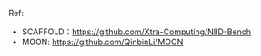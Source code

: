 Ref:

* SCAFFOLD：https://github.com/Xtra-Computing/NIID-Bench
* MOON: https://github.com/QinbinLi/MOON